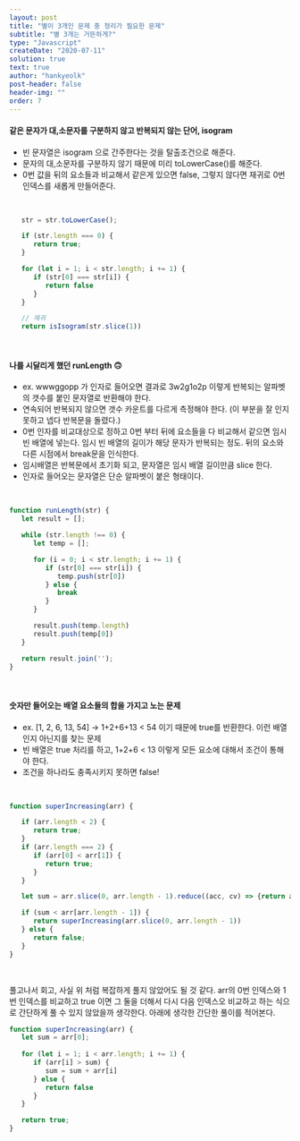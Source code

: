 ```yaml
---
layout: post
title: "별이 3개인 문제 중 정리가 필요한 문제"
subtitle: "별 3개는 거뜬하게?"
type: "Javascript"
createDate: "2020-07-11"
solution: true
text: true
author: "hankyeolk"
post-header: false
header-img: ""
order: 7
---
```


#### 같은 문자가 대,소문자를 구분하지 않고 반복되지 않는 단어, isogram

- 빈 문자열은 isogram 으로 간주한다는 것을 탈출조건으로 해준다.
- 문자의 대,소문자를 구분하지 않기 때문에 미리 toLowerCase()를 해준다.
- 0번 값을 뒤의 요소들과 비교해서 같은게 있으면 false, 그렇지 않다면 재귀로 0번 인덱스를 새롭게 만들어준다.
<br>

```js
   str = str.toLowerCase();

   if (str.length === 0) {
      return true;
   }

   for (let i = 1; i < str.length; i += 1) {
      if (str[0] === str[i]) {
         return false
      }
   }

   // 재귀
   return isIsogram(str.slice(1))
```

<br>

#### 나를 시달리게 했던 runLength 🙃

- ex. wwwggopp 가 인자로 들어오면 결과로 3w2g1o2p 이렇게 반복되는 알파벳의 갯수를 붙인 문자열로 반환해야 한다. 
- 연속되어 반복되지 않으면 갯수 카운트를 다르게 측정해야 한다. (이 부분을 잘 인지 못하고 넵다 반복문을 돌렸다.)
- 0번 인자를 비교대상으로 정하고 0번 부터 뒤에 요소들을 다 비교해서 같으면 임시 빈 배열에 넣는다. 임시 빈 배열의 길이가 해당 문자가 반복되는 정도. 뒤의 요소와 다른 시점에서 break문을 인식한다.
- 임시배열은 반복문에서 초기화 되고, 문자열은 임시 배열 길이만큼 slice 한다.
- 인자로 들어오는 문자열은 단순 알파벳이 붙은 형태이다.
<br>

```js
function runLength(str) {
   let result = [];

   while (str.length !== 0) {
      let temp = [];

      for (i = 0; i < str.length; i += 1) {
         if (str[0] === str[i]) {
            temp.push(str[0])
         } else {
            break
         }
      }

      result.push(temp.length)
      result.push(temp[0])
   }

   return result.join('');
}
```

<br>

#### 숫자만 들어오는 배열 요소들의 합을 가지고 노는 문제

- ex. [1, 2, 6, 13, 54] -> 1+2+6+13 < 54 이기 때문에 true를 반환한다. 이런 배열인지 아닌지를 찾는 문제
- 빈 배열은 true 처리를 하고, 1+2+6 < 13 이렇게 모든 요소에 대해서 조건이 통해야 한다.
- 조건을 하나라도 충족시키지 못하면 false!
<br>

```js
function superIncreasing(arr) {

   if (arr.length < 2) {
      return true;
   }
   if (arr.length === 2) {
      if (arr[0] < arr[1]) {
         return true;
      }
   }

   let sum = arr.slice(0, arr.length - 1).reduce((acc, cv) => {return acc + cv}, 0)

   if (sum < arr[arr.length - 1]) {
      return superIncreasing(arr.slice(0, arr.length - 1))
   } else {
      return false;
   }
}
```
<br>

풀고나서 회고, 사실 위 처럼 복잡하게 풀지 않았어도 될 것 같다. arr의 0번 인덱스와 1번 인덱스를 비교하고 true 이면 그 둘을 더해서 다시 다음 인덱스오 비교하고 하는 식으로 간단하게 풀 수 있지 않았을까 생각한다. 아래에 생각한 간단한 풀이를 적어본다.
<br>

```js
function superIncreasing(arr) {
   let sum = arr[0];
   
   for (let i = 1; i < arr.length; i += 1) {
      if (arr[i] > sum) {
         sum = sum + arr[i]
      } else {
         return false
      }
   }

   return true;
}
```
